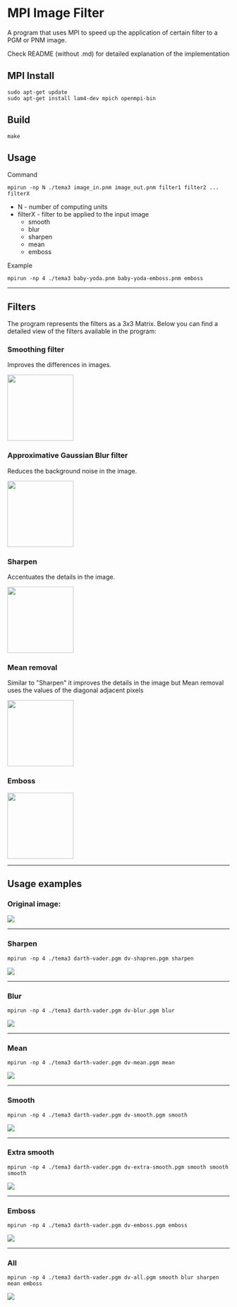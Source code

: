 # MPI Image Filter

A program that uses MPI to speed up the application of certain filter to a PGM or PNM image.

Check README (without .md) for detailed explanation of the implementation

## MPI Install

```
sudo apt-get update
sudo apt-get install lam4-dev mpich openmpi-bin
```

## Build

```
make
```

## Usage

Command

```
mpirun -np N ./tema3 image_in.pnm image_out.pnm filter1 filter2 ... filterX
```

- N - number of computing units
- filterX - filter to be applied to the input image
  - smooth
  - blur
  - sharpen
  - mean
  - emboss

Example

```
mpirun -np 4 ./tema3 baby-yoda.pnm baby-yoda-emboss.pnm emboss
```

---

## Filters

The program represents the filters as a 3x3 Matrix. Below you can find a detailed view of the filters available in the program:

### Smoothing filter

Improves the differences in images.

<img src="Images/README_Images/smooth.png" height="150"/>

### Approximative Gaussian Blur filter

Reduces the background noise in the image.

<img src="Images/README_Images/blur.png" height="150"/>

### Sharpen

Accentuates the details in the image.

<img src="Images/README_Images/sharpen.png" height="150"/>

### Mean removal

Similar to "Sharpen" it improves the details in the image but Mean removal uses the values of the diagonal adjacent pixels

<img src="Images/README_Images/mean.png" height="150"/>

### Emboss

<img src="Images/README_Images/emboss.png" height="150"/>

---

## Usage examples

### Original image:

<img src="Images/README_Images/darth-vader.png"/>

---

### Sharpen

```
mpirun -np 4 ./tema3 darth-vader.pgm dv-shapren.pgm sharpen

```

<img src="Images/README_Images/dv-sharpen.png"/>

---

### Blur

```
mpirun -np 4 ./tema3 darth-vader.pgm dv-blur.pgm blur

```

<img src="Images/README_Images/dv-blur.png"/>

---

### Mean

```
mpirun -np 4 ./tema3 darth-vader.pgm dv-mean.pgm mean

```

<img src="Images/README_Images/dv-mean.png"/>

---

### Smooth

```
mpirun -np 4 ./tema3 darth-vader.pgm dv-smooth.pgm smooth

```

<img src="Images/README_Images/dv-smooth.png"/>

---

### Extra smooth

```
mpirun -np 4 ./tema3 darth-vader.pgm dv-extra-smooth.pgm smooth smooth smooth

```

<img src="Images/README_Images/dv-extra-smooth.png"/>

---

### Emboss

```
mpirun -np 4 ./tema3 darth-vader.pgm dv-emboss.pgm emboss

```

<img src="Images/README_Images/dv-emboss.png"/>

---

### All

```
mpirun -np 4 ./tema3 darth-vader.pgm dv-all.pgm smooth blur sharpen mean emboss

```

<img src="Images/README_Images/dv-all.png"/>
